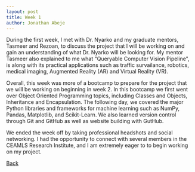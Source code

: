 ```yaml
---
layout: post
title: Week 1
author: Jonathan Abeje
---
```


During the first week, I met with Dr. Nyarko and my graduate mentors, Tasmeer and Rezoan, to discuss the project that I will be working on and gain an understanding of what Dr. Nyarko will be looking for. My mentor Tasmeer also explained to me what "Queryable Computer Vision Pipeline", is along with its practical applications such as traffic survailance, robotics, medical imaging, Augmented Reality (AR) and Virtual Reality (VR).

Overall, this week was more of a bootcamp to prepare for the project that we will be working on beginning in week 2. In this bootcamp we first went over Object Oriented Programming topics, including Classes and Objects, Inheritance and Encapsulation. The following day, we covered the major Python libraries and frameworks for machine learning such as NumPy, Pandas, Matplotlib, and Scikit-Learn. We also learned version control through Git and GitHub as well as website building with GutHub.

We ended the week off by taking professional headshots and social networking. I had the opportunity to connect with several members in the CEAMLS Research Institute, and I am extremely eager to to begin working on my project.

[Back](./)
